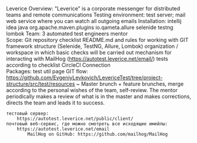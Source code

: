 Leverice
    Overview:
        "Leverice" is a corporate messenger for distributed teams and remote communications
    Testing environment:
        test server;
        mail web service where you can watch all outgoing emails
    Installation:
        intellij idea
        java
        org.apache.maven.plugins
        io.qameta.allure
        selenide
        testng
        lombok
    Team:
        3 automated test engineers
        mentor    
    Scope:
        Git repository
        checklist
        README.md and rules for working with GIT
        framework structure (Selenide, TestNG, Allure, Lombok)
        organization / workspace in which basic checks will be carried out
        mechanism for interacting with MailHog (https://autotest.leverice.net/email/)
        tests according to checklist
        CircleCI Connection        
    Packages:
            test
            util
            page
    GIT flow:
    https://github.com/EvgeniyLevkovich/LevericeTest/tree/project-structure/src/test/resources
        ~ Master brunch + feature brunches,
         merge according to the personal wishes of the team, self-review.
         The mentor periodically makes a review of what is in the master and makes corrections,
         directs the team and leads it to success.           
            
        
    
    тестовый сервер:
        https://autotest.leverice.net/public/client/
    почтовый веб-сервис, где можно смотреть все исходящие имейлы:
        https://autotest.leverice.net/email
            MailHog on GitHub: https://github.com/mailhog/MailHog
  